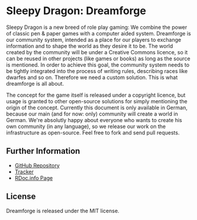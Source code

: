 Sleepy Dragon: Dreamforge
=========================

Sleepy Dragon is a new breed of role play gaming: We combine the power of classic pen & paper games with a computer aided system. Dreamforge is our community system, intended as a place for our players to exchange information and to shape the world as they desire it to be. The world created by the community will be under a Creative Commons licence, so it can be reused in other projects (like games or books) as long as the source is mentioned. In order to achieve this goal, the community system needs to be tightly integrated into the process of writing rules, describing races like dwarfes and so on. Therefore we need a custom solution. This is what dreamforge is all about. 

The concept for the game itself is released under a copyright licence, but usage is granted to other open-source solutions for simply mentioning the origin of the concept. Currently this document is only available in German, because our main (and for now: only) community will create a world in German. We're absolutly happy about everyone who wants to create his own community (in any language), so we release our work on the infrastructure as open-source. Feel free to fork and send pull requests.

Further Information
-------------------

* [GitHub Repository](http://github.com/SleepyDragon/dreamforge)
* [Tracker](http://sleepydragon.lighthouseapp.com/projects/65931-dreamforge)
* [RDoc.info Page](http://rubydoc.info/github/SleepyDragon/dreamforge/)

License
-------

Dreamforge is released under the MIT license.